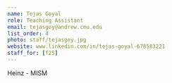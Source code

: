 ```yaml
---
name: Tejas Goyal
role: Teaching Assistant
email: tejasgoy@andrew.cmu.edu
list_order: 4
photo: staff/tejasgoy.jpg
website: www.linkedin.com/in/tejas-goyal-678583221
staff_for: [f25]
---
```

Heinz - MISM